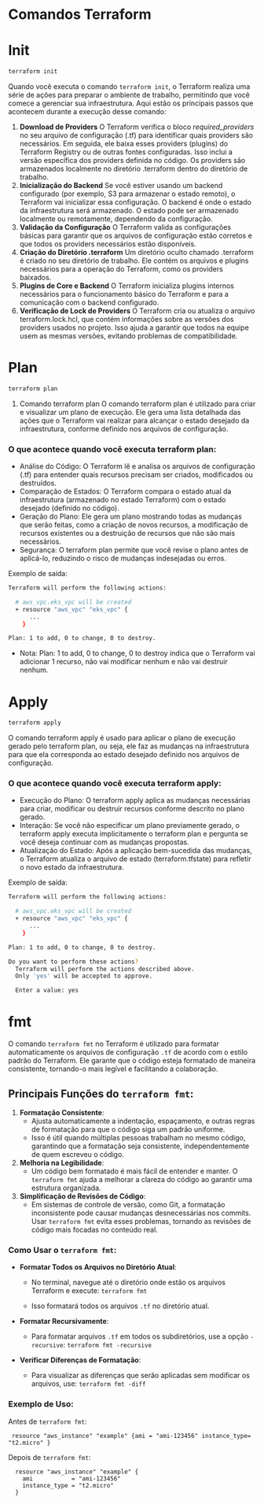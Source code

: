 # Comandos Terraform

# Init
```bash
terraform init
```

Quando você executa o comando `terraform init`, o Terraform realiza uma série de ações para preparar o ambiente de trabalho, permitindo que você comece a gerenciar sua infraestrutura. Aqui estão os principais passos que acontecem durante a execução desse comando:

1. **Download de Providers**
O Terraform verifica o bloco *required_providers* no seu arquivo de configuração (.tf) para identificar quais providers são necessários.
Em seguida, ele baixa esses providers (plugins) do Terraform Registry ou de outras fontes configuradas. Isso inclui a versão específica dos providers definida no código.
Os providers são armazenados localmente no diretório .terraform dentro do diretório de trabalho.
2. **Inicialização do Backend**
Se você estiver usando um backend configurado (por exemplo, S3 para armazenar o estado remoto), o Terraform vai inicializar essa configuração. O backend é onde o estado da infraestrutura será armazenado.
O estado pode ser armazenado localmente ou remotamente, dependendo da configuração.
3. **Validação da Configuração**
O Terraform valida as configurações básicas para garantir que os arquivos de configuração estão corretos e que todos os providers necessários estão disponíveis.
4. **Criação do Diretório .terraform**
Um diretório oculto chamado .terraform é criado no seu diretório de trabalho. Ele contém os arquivos e plugins necessários para a operação do Terraform, como os providers baixados.
5. **Plugins de Core e Backend**
O Terraform inicializa plugins internos necessários para o funcionamento básico do Terraform e para a comunicação com o backend configurado.
6. **Verificação de Lock de Providers**
O Terraform cria ou atualiza o arquivo terraform.lock.hcl, que contém informações sobre as versões dos providers usados no projeto. Isso ajuda a garantir que todos na equipe usem as mesmas versões, evitando problemas de compatibilidade.

# Plan

```bash
terraform plan
```

1. Comando terraform plan
O comando terraform plan é utilizado para criar e visualizar um plano de execução. Ele gera uma lista detalhada das ações que o Terraform vai realizar para alcançar o estado desejado da infraestrutura, conforme definido nos arquivos de configuração.

### O que acontece quando você executa terraform plan:
- Análise do Código: O Terraform lê e analisa os arquivos de configuração (.tf) para entender quais recursos precisam ser criados, modificados ou destruídos.
- Comparação de Estados: O Terraform compara o estado atual da infraestrutura (armazenado no estado Terraform) com o estado desejado (definido no código).
- Geração do Plano: Ele gera um plano mostrando todas as mudanças que serão feitas, como a criação de novos recursos, a modificação de recursos existentes ou a destruição de recursos que não são mais necessários.
- Segurança: O terraform plan permite que você revise o plano antes de aplicá-lo, reduzindo o risco de mudanças indesejadas ou erros.

Exemplo de saída:

```bash
Terraform will perform the following actions:

  # aws_vpc.eks_vpc will be created
  + resource "aws_vpc" "eks_vpc" {
      ...
    }

Plan: 1 to add, 0 to change, 0 to destroy.
```

- Nota: Plan: 1 to add, 0 to change, 0 to destroy indica que o Terraform vai adicionar 1 recurso, não vai modificar nenhum e não vai destruir nenhum.

# Apply

```bash
terraform apply
```

O comando terraform apply é usado para aplicar o plano de execução gerado pelo terraform plan, ou seja, ele faz as mudanças na infraestrutura para que ela corresponda ao estado desejado definido nos arquivos de configuração.

### O que acontece quando você executa terraform apply:
- Execução do Plano: O terraform apply aplica as mudanças necessárias para criar, modificar ou destruir recursos conforme descrito no plano gerado.
- Interação: Se você não especificar um plano previamente gerado, o terraform apply executa implicitamente o terraform plan e pergunta se você deseja continuar com as mudanças propostas.
- Atualização do Estado: Após a aplicação bem-sucedida das mudanças, o Terraform atualiza o arquivo de estado (terraform.tfstate) para refletir o novo estado da infraestrutura.

Exemplo de saída:

```bash
Terraform will perform the following actions:

  # aws_vpc.eks_vpc will be created
  + resource "aws_vpc" "eks_vpc" {
      ...
    }

Plan: 1 to add, 0 to change, 0 to destroy.

Do you want to perform these actions?
  Terraform will perform the actions described above.
  Only 'yes' will be accepted to approve.

  Enter a value: yes
```

# fmt

O comando `terraform fmt` no Terraform é utilizado para formatar automaticamente os arquivos de configuração `.tf` de acordo com o estilo padrão do Terraform. Ele garante que o código esteja formatado de maneira consistente, tornando-o mais legível e facilitando a colaboração.

## Principais Funções do `terraform fmt`:

1. **Formatação Consistente**:
    - Ajusta automaticamente a indentação, espaçamento, e outras regras de formatação para que o código siga um padrão uniforme.
    - Isso é útil quando múltiplas pessoas trabalham no mesmo código, garantindo que a formatação seja consistente, independentemente de quem escreveu o código.
2. **Melhoria na Legibilidade**:
    - Um código bem formatado é mais fácil de entender e manter. O `terraform fmt` ajuda a melhorar a clareza do código ao garantir uma estrutura organizada.
3. **Simplificação de Revisões de Código**:
    - Em sistemas de controle de versão, como Git, a formatação inconsistente pode causar mudanças desnecessárias nos commits. Usar `terraform fmt` evita esses problemas, tornando as revisões de código mais focadas no conteúdo real.

### Como Usar o `terraform fmt`:

- **Formatar Todos os Arquivos no Diretório Atual**:
    - No terminal, navegue até o diretório onde estão os arquivos Terraform e execute:
      `terraform fmt`

    - Isso formatará todos os arquivos `.tf` no diretório atual.
  
- **Formatar Recursivamente**:
    - Para formatar arquivos `.tf` em todos os subdiretórios, use a opção `-recursive`:
      `terraform fmt -recursive`

- **Verificar Diferenças de Formatação**:
    - Para visualizar as diferenças que serão aplicadas sem modificar os arquivos, use:
      `terraform fmt -diff`

### Exemplo de Uso:

Antes de `terraform fmt`:

```hcl
 resource "aws_instance" "example" {ami = "ami-123456" instance_type= "t2.micro" }
```

Depois de `terraform fmt`:

```hcl
  resource "aws_instance" "example" {   
    ami           = "ami-123456"
    instance_type = "t2.micro" 
  }
```
